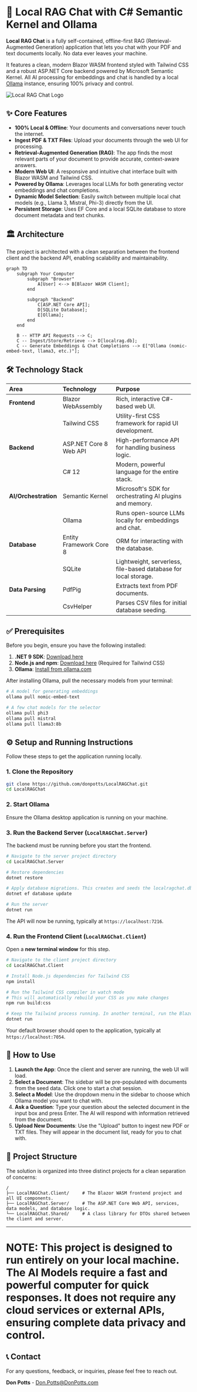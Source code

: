 # 🚀 Local RAG Chat with C# Semantic Kernel and Ollama

**Local RAG Chat** is a fully self-contained, offline-first RAG (Retrieval-Augmented Generation) application that lets you chat with your PDF and text documents locally. No data ever leaves your machine.

It features a clean, modern Blazor WASM frontend styled with Tailwind CSS and a robust ASP.NET Core backend powered by Microsoft Semantic Kernel. All AI processing for embeddings and chat is handled by a local [Ollama](https://ollama.com) instance, ensuring 100% privacy and control.


![Local RAG Chat Logo](./LocalRAGChat.Client/Assets/LocalRAGChat.png)

## ✨ Core Features

*   **100% Local & Offline**: Your documents and conversations never touch the internet.
*   **Ingest PDF & TXT Files**: Upload your documents through the web UI for processing.
*   **Retrieval-Augmented Generation (RAG)**: The app finds the most relevant parts of your document to provide accurate, context-aware answers.
*   **Modern Web UI**: A responsive and intuitive chat interface built with Blazor WASM and Tailwind CSS.
*   **Powered by Ollama**: Leverages local LLMs for both generating vector embeddings and chat completions.
*   **Dynamic Model Selection**: Easily switch between multiple local chat models (e.g., Llama 3, Mistral, Phi-3) directly from the UI.
*   **Persistent Storage**: Uses EF Core and a local SQLite database to store document metadata and text chunks.

## 🏛️ Architecture

The project is architected with a clean separation between the frontend client and the backend API, enabling scalability and maintainability.

```mermaid
graph TD
    subgraph Your Computer
        subgraph "Browser"
            A[User] <--> B[Blazor WASM Client];
        end

        subgraph "Backend"
            C[ASP.NET Core API];
            D[SQLite Database];
            E[Ollama];
        end
    end

    B -- HTTP API Requests --> C;
    C -- Ingest/Store/Retrieve --> D[localrag.db];
    C -- Generate Embeddings & Chat Completions --> E["Ollama (nomic-embed-text, llama3, etc.)"];
```

## 🛠️ Technology Stack

| Area | Technology | Purpose |
| :--- | :--- | :--- |
| **Frontend** | Blazor WebAssembly | Rich, interactive C#-based web UI. |
| | Tailwind CSS | Utility-first CSS framework for rapid UI development. |
| **Backend** | ASP.NET Core 8 Web API | High-performance API for handling business logic. |
| | C# 12 | Modern, powerful language for the entire stack. |
| **AI/Orchestration** | Semantic Kernel | Microsoft's SDK for orchestrating AI plugins and memory. |
| | Ollama | Runs open-source LLMs locally for embeddings and chat. |
| **Database** | Entity Framework Core 8 | ORM for interacting with the database. |
| | SQLite | Lightweight, serverless, file-based database for local storage. |
| **Data Parsing**| PdfPig | Extracts text from PDF documents. |
| | CsvHelper | Parses CSV files for initial database seeding. |


## ✅ Prerequisites

Before you begin, ensure you have the following installed:

1.  **.NET 9 SDK**: [Download here](https://dotnet.microsoft.com/download/dotnet/9.0)
2.  **Node.js and npm**: [Download here](https://nodejs.org/) (Required for Tailwind CSS)
3.  **Ollama**: [Install from ollama.com](https://ollama.com)

After installing Ollama, pull the necessary models from your terminal:

```bash
# A model for generating embeddings
ollama pull nomic-embed-text

# A few chat models for the selector
ollama pull phi3
ollama pull mistral
ollama pull llama3:8b
```

## ⚙️ Setup and Running Instructions

Follow these steps to get the application running locally.

### 1. Clone the Repository

```bash
git clone https://github.com/donpotts/LocalRAGChat.git
cd LocalRAGChat
```

### 2. Start Ollama

Ensure the Ollama desktop application is running on your machine.

### 3. Run the Backend Server (`LocalRAGChat.Server`)

The backend must be running before you start the frontend.

```bash
# Navigate to the server project directory
cd LocalRAGChat.Server

# Restore dependencies
dotnet restore

# Apply database migrations. This creates and seeds the localragchat.db file.
dotnet ef database update

# Run the server
dotnet run
```
The API will now be running, typically at `https://localhost:7216`.

### 4. Run the Frontend Client (`LocalRAGChat.Client`)

Open a **new terminal window** for this step.

```bash
# Navigate to the client project directory
cd LocalRAGChat.Client

# Install Node.js dependencies for Tailwind CSS
npm install

# Run the Tailwind CSS compiler in watch mode
# This will automatically rebuild your CSS as you make changes
npm run build:css

# Keep the Tailwind process running. In another terminal, run the Blazor app:
dotnet run
```
Your default browser should open to the application, typically at `https://localhost:7054`.

## 📖 How to Use

1.  **Launch the App**: Once the client and server are running, the web UI will load.
2.  **Select a Document**: The sidebar will be pre-populated with documents from the seed data. Click one to start a chat session.
3.  **Select a Model**: Use the dropdown menu in the sidebar to choose which Ollama model you want to chat with.
4.  **Ask a Question**: Type your question about the selected document in the input box and press Enter. The AI will respond with information retrieved from the document.
5.  **Upload New Documents**: Use the "Upload" button to ingest new PDF or TXT files. They will appear in the document list, ready for you to chat with.

## 📂 Project Structure

The solution is organized into three distinct projects for a clean separation of concerns:

```
/
├── LocalRAGChat.Client/     # The Blazor WASM frontend project and all UI components.
├── LocalRAGChat.Server/     # The ASP.NET Core Web API, services, data models, and database logic.
└── LocalRAGChat.Shared/     # A class library for DTOs shared between the client and server.
```

---

# NOTE: This project is designed to run entirely on your local machine. The AI Models require a fast and powerful computer for quick responses. It does not require any cloud services or external APIs, ensuring complete data privacy and control.

## 📞 Contact

For any questions, feedback, or inquiries, please feel free to reach out.

**Don Potts** - [Don.Potts@DonPotts.com](mailto:Don.Potts@DonPotts.com)
